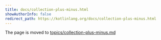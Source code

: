 ```yaml
---
title: docs/collection-plus-minus.html
showAuthorInfo: false
redirect_path: https://kotlinlang.org/docs/collection-plus-minus.html
---
```


The page is moved to [topics/collection-plus-minus.md](docs/topics/collection-plus-minus.md)
